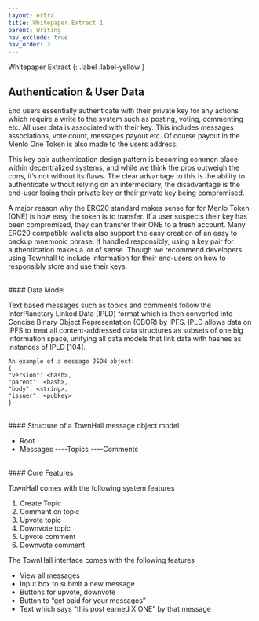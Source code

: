 ```yaml
---
layout: extra
title: Whitepaper Extract 1
parent: Writing
nav_exclude: true
nav_order: 3
---
```

Whitepaper Extract
{: .label .label-yellow }

## Authentication & User Data


End users essentially authenticate with their private key for any actions which require a write
to the system such as posting, voting, commenting etc. All user data is associated with their
key. This includes messages associations, vote count, messages payout etc. Of course
payout in the Menlo One Token is also made to the users address.

This key pair authentication design pattern is becoming common place within decentralized
systems, and while we think the pros outweigh the cons, it’s not without its flaws. The clear
advantage to this is the ability to authenticate without relying on an intermediary, the
disadvantage is the end-user losing their private key or their private key being compromised.

A major reason why the ERC20 standard makes sense for for Menlo Token (ONE) is how
easy the token is to transfer. If a user suspects their key has been compromised, they can
transfer their ONE to a fresh account. Many ERC20 compatible wallets also support the easy
creation of an easy to backup mnemonic phrase. If handled responsibly, using a key pair for
authentication makes a lot of sense. Though we recommend developers using Townhall to
include information for their end-users on how to responsibly store and use their keys.

<br>
#### Data Model

Text based messages such as topics and comments follow the InterPlanetary Linked Data
(IPLD) format which is then converted into Concise Binary Object Representation (CBOR) by
IPFS. IPLD allows data on IPFS to treat all content-addressed data structures as subsets of
one big information space, unifying all data models that link data with hashes as instances of
IPLD [104].
```
An example of a message JSON object:
{
"version": <hash>,
"parent": <hash>,
"body": <string>,
"issuer": <pubkey>
}
```

<br>
#### Structure of a TownHall message object model

- Root
- Messages
----Topics
----Comments

<br>
#### Core Features

TownHall comes with the following system features
1. Create Topic
2. Comment on topic
3. Upvote topic
4. Downvote topic
5. Upvote comment
6. Downvote comment

The TownHall interface comes with the following features

- View all messages
- Input box to submit a new message
- Buttons for upvote, downvote
- Button to “get paid for your messages”
- Text which says “this post earned X ONE” by that message




